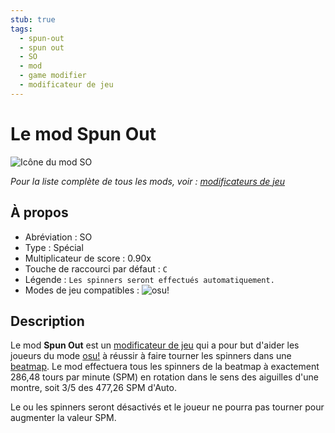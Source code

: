 ```yaml
---
stub: true
tags:
  - spun-out
  - spun out
  - SO
  - mod
  - game modifier
  - modificateur de jeu
---
```


# Le mod Spun Out

![Icône du mod SO](/wiki/shared/mods/SO.png "Icône du mod Spun Out (SO)")

*Pour la liste complète de tous les mods, voir : [modificateurs de jeu](/wiki/Gameplay/Game_modifier)*

## À propos

- Abréviation : SO
- Type : Spécial
- Multiplicateur de score : 0.90x
- Touche de raccourci par défaut : `C`
- Légende : `Les spinners seront effectués automatiquement.`
- Modes de jeu compatibles : ![][osu!]

## Description

Le mod **Spun Out** est un [modificateur de jeu](/wiki/Gameplay/Game_modifier) qui a pour but d'aider les joueurs du mode [osu!](/wiki/Game_mode/osu!) à réussir à faire tourner les spinners dans une [beatmap](/wiki/Beatmap). Le mod effectuera tous les spinners de la beatmap à exactement 286,48 tours par minute (SPM) en rotation dans le sens des aiguilles d'une montre, soit 3/5 des 477,26 SPM d'Auto.

Le ou les spinners seront désactivés et le joueur ne pourra pas tourner pour augmenter la valeur SPM.

[osu!]: /wiki/shared/mode/osu.png "osu!"
